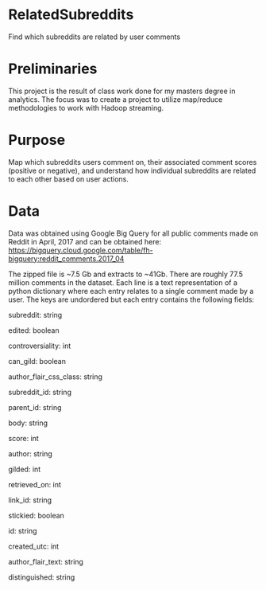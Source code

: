 # RelatedSubreddits #
Find which subreddits are related by user comments

# Preliminaries #
This project is the result of class work done for my masters degree in analytics. 
The focus was to create a project to utilize map/reduce methodologies to work with Hadoop streaming.

# Purpose #
Map which subreddits users comment on, their associated comment scores (positive or negative), and understand how individual subreddits are related to each other based on user actions. 

# Data #
Data was obtained using Google Big Query for all public comments made on Reddit in April, 2017 and can be obtained here:
https://bigquery.cloud.google.com/table/fh-bigquery:reddit_comments.2017_04

The zipped file is ~7.5 Gb and extracts to ~41Gb. There are roughly 77.5 million comments in the dataset.
Each line is a text representation of a python dictionary where each entry relates to a single comment made by a user. The keys are undordered but each entry contains the following fields:

subreddit: string

edited: boolean

controversiality: int

can_gild: boolean

author_flair_css_class: string

subreddit_id: string

parent_id: string

body: string

score: int

author: string

gilded: int

retrieved_on: int

link_id: string

stickied: boolean

id: string

created_utc: int

author_flair_text: string

distinguished: string



